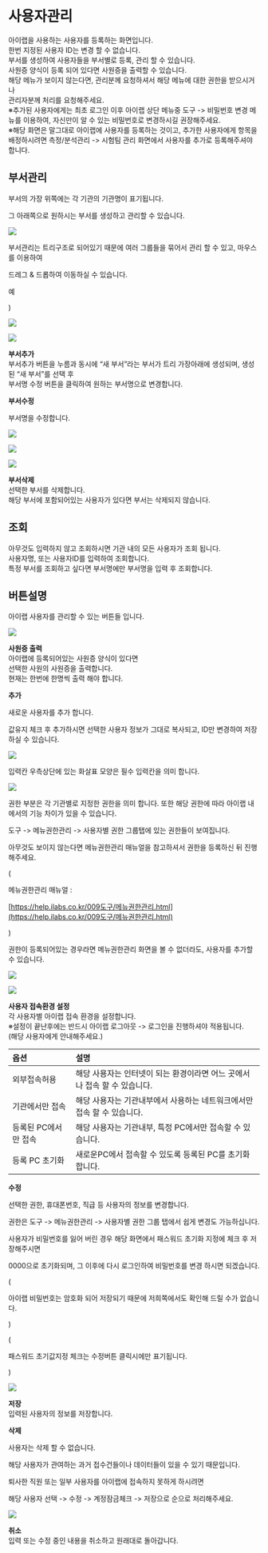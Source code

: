 # 사용자관리

아이랩을 사용하는 사용자를 등록하는 화면입니다.  
한번 지정된 사용자 ID는 변경 할 수 없습니다.  
부서를 생성하여 사용자들을 부서별로 등록, 관리 할 수 있습니다.  
사원증 양식이 등록 되어 있다면 사원증을 출력할 수 있습니다.  
해당 메뉴가 보이지 않는다면, 관리분께 요청하셔서 해당 메뉴에 대한 권한을 받으시거나  
관리자분께 처리를 요청해주세요.  
※추가된 사용자에게는 최초 로그인 이후 아이랩 상단 메뉴중 도구 -&gt; 비밀번호 변경 메뉴를 이용하여, 자신만이 알 수 있는 비밀번호로 변경하시길 권장해주세요.  
※해당 화면은 말그대로 아이랩에 사용자를 등록하는 것이고, 추가한 사용자에게 항목을 배정하시려면 측정/분석관리 -&gt; 시험팀 관리 화면에서 사용자를 추가로 등록해주셔야 합니다.

## 부서관리

부서의 가장 위쪽에는 각 기관의 기관명이 표기됩니다.

그 아래쪽으로 원하시는 부서를 생성하고 관리할 수 있습니다.

![](../.gitbook/assets/07%20%2817%29.png)

부서관리는 트리구조로 되어있기 때문에 여러 그룹들을 묶어서 관리 할 수 있고, 마우스를 이용하여

드레그 & 드롭하여 이동하실 수 있습니다.

예

\)

![](../.gitbook/assets/08%20%2810%29.png)

![](../.gitbook/assets/09%20%2817%29.png)

**부서추가**  
부서추가 버튼을 누름과 동시에 “새 부서”라는 부서가 트리 가장아래에 생성되며, 생성된 “새 부서”를 선택 후  
부서명 수정 버튼을 클릭하여 원하는 부서명으로 변경합니다.

**부서수정**

부서명을 수정합니다.

![](../.gitbook/assets/10%20%289%29.png)

![](../.gitbook/assets/11%20%2811%29.png)

![](../.gitbook/assets/12%20%282%29.png)

**부서삭제**  
선택한 부서를 삭제합니다.  
해당 부서에 포함되어있는 사용자가 있다면 부서는 삭제되지 않습니다.

## 조회

아무것도 입력하지 않고 조회하시면 기관 내의 모든 사용자가 조회 됩니다.  
사용자명, 또는 사용자ID를 입력하여 조회합니다.  
특정 부서를 조회하고 싶다면 부서명에만 부서명을 입력 후 조회합니다.

## 버튼설명

아이랩 사용자를 관리할 수 있는 버튼들 입니다.

![](../.gitbook/assets/13%20%282%29.png)

**사원증 출력**  
아이랩에 등록되어있는 사원증 양식이 있다면  
선택한 사원의 사원증을 출력합니다.  
현재는 한번에 한명씩 출력 해야 합니다.

**추가**

새로운 사용자를 추가 합니다.

값유지 체크 후 추가하시면 선택한 사용자 정보가 그대로 복사되고, ID만 변경하여 저장하실 수 있습니다.

![](../.gitbook/assets/14%20%2810%29.png)

입력칸 우측상단에 있는 화살표 모양은 필수 입력칸을 의미 합니다.

![](../.gitbook/assets/15.png)

권한 부분은 각 기관별로 지정한 권한을 의미 합니다. 또한 해당 권한에 따라 아이랩 내에서의 기능 차이가 있을 수 있습니다.

도구 -&gt; 메뉴권한관리 -&gt; 사용자별 권한 그룹탭에 있는 권한들이 보여집니다.

아무것도 보이지 않는다면 메뉴권한관리 매뉴얼을 참고하셔서 권한을 등록하신 뒤 진행해주세요.

\(

메뉴권한관리 매뉴얼 : 

[https://help.ilabs.co.kr/009도구/메뉴권한관리.html](https://help.ilabs.co.kr/009도구/메뉴권한관리.html)

\)

권한이 등록되어있는 경우라면 메뉴권한관리 화면을 볼 수 없더라도, 사용자를 추가할 수 있습니다.

![](../.gitbook/assets/16%20%286%29.png)

![](https://cafeptthumb-phinf.pstatic.net/20160519_214/wooritechinc_1463631090481dqivd_PNG/%B1%C7%C7%D1.png?type=w740)

**사용자 접속환경 설정**  
각 사용자별 아이랩 접속 환경을 설정합니다.  
※설정이 끝난후에는 반드시 아이랩 로그아웃 -&gt; 로그인을 진행하셔야 적용됩니다.  
\(해당 사용자에게 안내해주세요.\)

| 옵션 | 설명 |
| :--- | :--- |
| 외부접속허용 | 해당 사용자는 인터넷이 되는 환경이라면 어느 곳에서나 접속 할 수 있습니다. |
| 기관에서만 접속 | 해당 사용자는 기관내부에서 사용하는 네트워크에서만 접속 할 수 있습니다. |
| 등록된 PC에서만 접속 | 해당 사용자는 기관내부, 특정 PC에서만 접속할 수 있습니다. |
| 등록 PC 초기화 | 새로운PC에서 접속할 수 있도록 등록된 PC를 초기화합니다. |

**수정**

선택한 권한, 휴대폰번호, 직급 등 사용자의 정보를 변경합니다.

권한은 도구 -&gt; 메뉴권한관리 -&gt; 사용자별 권한 그룹 탭에서 쉽게 변경도 가능하십니다.

사용자가 비밀번호를 잃어 버린 경우 해당 화면에서 패스워드 초기화 지정에 체크 후 저장해주시면

0000으로 초기화되며, 그 이후에 다시 로그인하여 비밀번호를 변경 하시면 되겠습니다.

\(

아이랩 비밀번호는 암호화 되어 저장되기 때문에 저희쪽에서도 확인해 드릴 수가 없습니다.

\)

\(

패스워드 초기값지정 체크는 수정버튼 클릭시에만 표기됩니다.

\)

![](../.gitbook/assets/18.png)

**저장**  
입력된 사용자의 정보를 저장합니다.

**삭제**

사용자는 삭제 할 수 없습니다.

해당 사용자가 관여하는 과거 접수건들이나 데이터들이 있을 수 있기 때문입니다.

퇴사한 직원 또는 일부 사용자를 아이랩에 접속하지 못하게 하시려면

해당 사용자 선택 -&gt; 수정 -&gt; 계정잠금체크 -&gt; 저장으로 순으로 처리해주세요.

![](../.gitbook/assets/19%20%281%29.png)

**취소**  
입력 또는 수정 중인 내용을 취소하고 원래대로 돌아갑니다.

